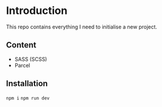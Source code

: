 # Introduction
This repo contains everything I need to initialise a new project. 
## Content
- SASS (SCSS)
- Parcel
## Installation
`npm i`
`npm run dev`
